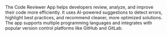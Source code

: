 The Code Reviewer App helps developers review, analyze, and improve their code more efficiently. It uses AI-powered suggestions to detect errors, highlight best practices, and recommend cleaner, more optimized solutions. The app supports multiple programming languages and integrates with popular version control platforms like GitHub and GitLab.
